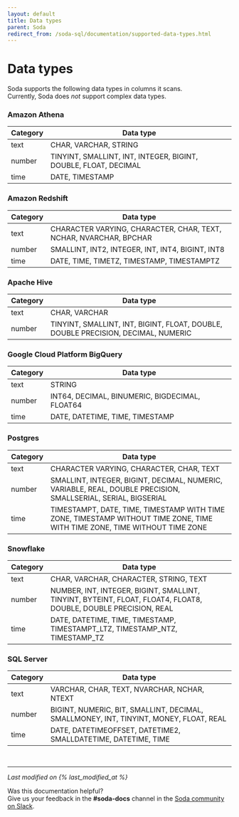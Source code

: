 ```yaml
---
layout: default
title: Data types
parent: Soda
redirect_from: /soda-sql/documentation/supported-data-types.html
---
```


# Data types

Soda supports the following data types in columns it scans.  <br />
Currently, Soda does *not* support complex data types.


### Amazon Athena

| Category | Data type | 
| ---- | --------- |
| text | CHAR, VARCHAR, STRING |
| number | TINYINT, SMALLINT, INT, INTEGER, BIGINT, DOUBLE, FLOAT, DECIMAL |
| time | DATE, TIMESTAMP |

### Amazon Redshift

| Category | Data type | 
| ---- | --------- |
| text | CHARACTER VARYING, CHARACTER, CHAR, TEXT, NCHAR, NVARCHAR, BPCHAR |
| number | SMALLINT, INT2, INTEGER, INT, INT4, BIGINT, INT8 |
| time | DATE, TIME, TIMETZ, TIMESTAMP, TIMESTAMPTZ |

### Apache Hive

| Category | Data type | 
| ---- | --------- |
| text | CHAR, VARCHAR |
| number | TINYINT, SMALLINT, INT, BIGINT, FLOAT, DOUBLE, DOUBLE PRECISION, DECIMAL, NUMERIC |

### Google Cloud Platform BigQuery

| Category | Data type | 
| ---- | --------- |
| text | STRING |
| number | INT64, DECIMAL, BINUMERIC, BIGDECIMAL, FLOAT64 |
| time | DATE, DATETIME, TIME, TIMESTAMP |

### Postgres

| Category | Data type | 
| ---- | --------- |
| text | CHARACTER VARYING, CHARACTER, CHAR, TEXT |
| number | SMALLINT, INTEGER, BIGINT, DECIMAL, NUMERIC, VARIABLE, REAL, DOUBLE PRECISION, SMALLSERIAL, SERIAL, BIGSERIAL |
| time | TIMESTAMPT, DATE, TIME, TIMESTAMP WITH TIME ZONE, TIMESTAMP WITHOUT TIME ZONE, TIME WITH TIME ZONE, TIME WITHOUT TIME ZONE |

### Snowflake

| Category | Data type | 
| ---- | --------- |
| text | CHAR, VARCHAR, CHARACTER, STRING, TEXT |
| number | NUMBER, INT, INTEGER, BIGINT, SMALLINT, TINYINT, BYTEINT, FLOAT, FLOAT4, FLOAT8, DOUBLE, DOUBLE PRECISION, REAL |
| time | DATE, DATETIME, TIME, TIMESTAMP, TIMESTAMPT_LTZ, TIMESTAMP_NTZ, TIMESTAMP_TZ |

### SQL Server

| Category | Data type | 
| ---- | --------- |
| text | VARCHAR, CHAR, TEXT, NVARCHAR, NCHAR, NTEXT |
| number | BIGINT, NUMERIC, BIT, SMALLINT, DECIMAL, SMALLMONEY, INT, TINYINT, MONEY, FLOAT, REAL |
| time | DATE, DATETIMEOFFSET, DATETIME2, SMALLDATETIME, DATETIME, TIME |


<br />

---
*Last modified on {% last_modified_at %}*

Was this documentation helpful? <br /> Give us your feedback in the **#soda-docs** channel in the <a href="http://community.soda.io/slack" target="_blank"> Soda community on Slack</a>.